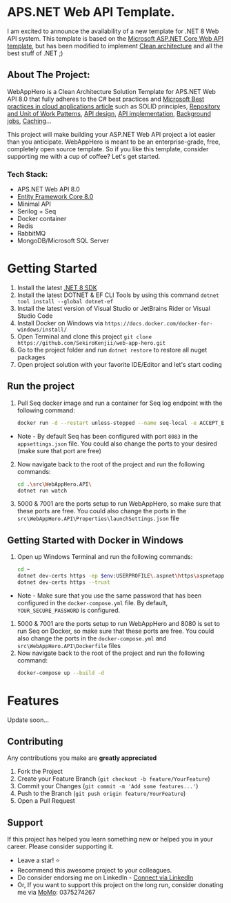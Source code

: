# APS.NET Web API Template.

I am excited to announce the availability of a new template for .NET 8 Web API system. This template is based on the [Microsoft ASP.NET Core Web API template](https://learn.microsoft.com/en-us/aspnet/core/fundamentals/apis?view=aspnetcore-8.0), but has been modified to implement [Clean architecture](https://learn.microsoft.com/en-us/dotnet/architecture/modern-web-apps-azure/common-web-application-architectures#clean-architecture) and all the best stuff of .NET ;)

## About The Project:

WebAppHero is a Clean Architecture Solution Template for APS.NET Web API 8.0 that fully adheres to the C# best practices and [Microsoft Best practices in cloud applications article](https://learn.microsoft.com/en-us/azure/architecture/best-practices/index-best-practices) such as SOLID principles, [Repository and Unit of Work Patterns](https://learn.microsoft.com/en-us/aspnet/mvc/overview/older-versions/getting-started-with-ef-5-using-mvc-4/implementing-the-repository-and-unit-of-work-patterns-in-an-asp-net-mvc-application#the-repository-and-unit-of-work-patterns), [API design](https://learn.microsoft.com/en-us/azure/architecture/best-practices/api-design), [API implementation](https://learn.microsoft.com/en-us/azure/architecture/best-practices/api-implementation), [Background jobs](https://learn.microsoft.com/en-us/azure/architecture/best-practices/background-jobs), [Caching](https://learn.microsoft.com/en-us/azure/architecture/best-practices/caching)...

This project will make building your ASP.NET Web API project a lot easier than you anticipate. WebAppHero is meant to be an enterprise-grade, free, completely open source template. So if you like this template, consider supporting me with a cup of coffee? Let's get started.

### Tech Stack:

- APS.NET Web API 8.0
- [Entity Framework Core 8.0](https://docs.microsoft.com/en-us/ef/core/)
- Minimal API
- Serilog + Seq
- Docker container
- Redis
- RabbitMQ
- MongoDB/Microsoft SQL Server

# Getting Started

1. Install the latest [.NET 8 SDK](https://dotnet.microsoft.com/download/dotnet/8.0)
2. Install the latest DOTNET & EF CLI Tools by using this command `dotnet tool install --global dotnet-ef` 
3. Install the latest version of Visual Studio or JetBrains Rider or Visual Studio Code
4. Install Docker on Windows via `https://docs.docker.com/docker-for-windows/install/`
5. Open Terminal and clone this project `git clone https://github.com/SekiroKenjii/web-app-hero.git`
6. Go to the project folder and run `dotnet restore` to restore all nuget packages
7. Open project solution with your favorite IDE/Editor and let's start coding

## Run the project

1. Pull Seq docker image and run a container for Seq log endpoint with the following command:
    ```bash
    docker run -d --restart unless-stopped --name seq-local -e ACCEPT_EULA=Y -p 8083:80 datalust/seq:latest
    ```
- Note - By default Seq has been configured with port `8083` in the `appsettings.json` file. You could also change the ports to your desired (make sure that port are free)
2. Now navigate back to the root of the project and run the following commands:
    ```bash
    cd .\src\WebAppHero.API\
    dotnet run watch
    ```
3. 5000 & 7001 are the ports setup to run WebAppHero, so make sure that these ports are free. You could also change the ports in the `src\WebAppHero.API\Properties\launchSettings.json` file

## Getting Started with Docker in Windows

1. Open up Windows Terminal and run the following commands:
    ```bash
    cd ~
    dotnet dev-certs https -ep $env:USERPROFILE\.aspnet\https\aspnetapp.pfx -p YOUR_SECURE_PASSWORD
    dotnet dev-certs https --trust
    ```
- Note - Make sure that you use the same password that has been configured in the `docker-compose.yml` file. By default, `YOUR_SECURE_PASSWORD` is configured.
1. 5000 & 7001 are the ports setup to run WebAppHero and 8080 is set to run Seq on Docker, so make sure that these ports are free. You could also change the ports in the `docker-compose.yml` and `src\WebAppHero.API\Dockerfile` files
2. Now navigate back to the root of the project and run the following command:
    ```bash
    docker-compose up --build -d
    ```

# Features

Update soon...

## Contributing

Any contributions you make are **greatly appreciated**

1. Fork the Project
2. Create your Feature Branch (`git checkout -b feature/YourFeature`)
3. Commit your Changes (`git commit -m 'Add some features...'`)
4. Push to the Branch (`git push origin feature/YourFeature`)
5. Open a Pull Request

## Support

If this project has helped you learn something new or helped you in your career. Please consider supporting it.

-   Leave a star! :star:
-   Recommend this awesome project to your colleagues.
-   Do consider endorsing me on LinkedIn - [Connect via LinkedIn](https://www.linkedin.com/in/thuong-vo-dev-020395213/)
-   Or, If you want to support this project on the long run, consider donating me via [MoMo](https://www.momo.vn/): 0375274267
